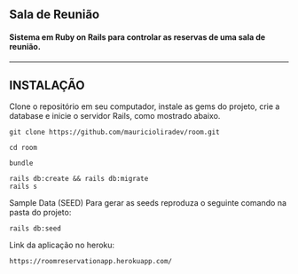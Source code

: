 ##  Sala de Reunião

#### Sistema em Ruby on Rails para controlar as reservas de uma sala de reunião.
        
- - - 

## INSTALAÇÃO

Clone o repositório em seu computador, instale as gems do projeto, crie a database e inicie o servidor Rails, como mostrado abaixo.
    
    git clone https://github.com/mauricioliradev/room.git

    cd room

    bundle

    rails db:create && rails db:migrate
    rails s

Sample Data (SEED)
Para gerar as seeds reproduza o seguinte comando na pasta do projeto:

    rails db:seed

Link da aplicação no heroku:

    https://roomreservationapp.herokuapp.com/